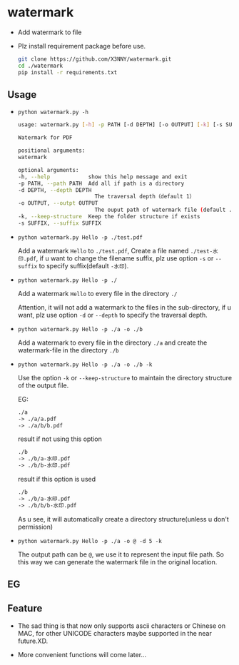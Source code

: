 # watermark

* Add watermark to file

* Plz install requirement package before use.

    ```bash
    git clone https://github.com/X3NNY/watermark.git
    cd ./watermark
    pip install -r requirements.txt
    ```
## Usage

* `python watermark.py -h`
    
    ```bash
    usage: watermark.py [-h] -p PATH [-d DEPTH] [-o OUTPUT] [-k] [-s SUFFIX] [watermark]

    Watermark for PDF

    positional arguments:
    watermark

    optional arguments:
    -h, --help            show this help message and exit
    -p PATH, --path PATH  Add all if path is a directory
    -d DEPTH, --depth DEPTH
                            The traversal depth（default 1）
    -o OUTPUT, --outpt OUTPUT
                            The ouput path of watermark file (default .)
    -k, --keep-structure  Keep the folder structure if exists
    -s SUFFIX, --suffix SUFFIX
    ```

* `python watermark.py Hello -p ./test.pdf`

    Add a watermark `Hello` to `./test.pdf`, Create a file named `./test-水印.pdf`, if u want to change the filename suffix, plz use option `-s` or `--suffix` to specify suffix(default `-水印`). 

* `python watermark.py Hello -p ./`

    Add a watermark `Hello` to every file in the directory `./`

    Attention, it will not add a watermark to the files in the sub-directory, if u want, plz use option `-d` or `--depth` to specify the traversal depth.

* `python watermark.py Hello -p ./a -o ./b`

    Add a watermark to every file in the directory `./a` and create the watermark-file in the directory `./b` 

* `python watermark.py Hello -p ./a -o ./b -k`

    Use the option `-k` or `--keep-structure` to maintain the directory structure of the output file.

    EG: 

    ```txt
    ./a
    -> ./a/a.pdf
    -> ./a/b/b.pdf
    ```

    result if not using this option

    ```txt
    ./b
    -> ./b/a-水印.pdf
    -> ./b/b-水印.pdf
    ``` 

    result if this option is used

    ```txt
    ./b
    -> ./b/a-水印.pdf
    -> ./b/b/b-水印.pdf
    ```

    As u see, it will automatically create a directory structure(unless u don't permission)

* `python watermark.py Hello -p ./a -o @ -d 5 -k`

    The output path can be `@`, we use it to represent the input file path. So this way we can generate the watermark file in the original location.

## EG



## Feature

* The sad thing is that now only supports ascii characters or Chinese on MAC, for other UNICODE characters maybe supported in the near future.XD.

* More convenient functions will come later...